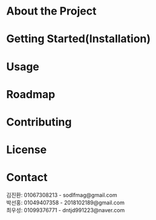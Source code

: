 <h1>About the Project</h1>
<h1>Getting Started(Installation)</h1>
<h1>Usage</h1>
<h1>Roadmap</h1>
<h1>Contributing</h1>
<h1>License</h1>
<h1>Contact</h1>
김진환: 01067308213 - sodlfmag@gmail.com <br>
박선홍: 01049407358 - 2018102189@gmail.com <br>
최우성: 01099376771 - dntjd991223@naver.com <br>